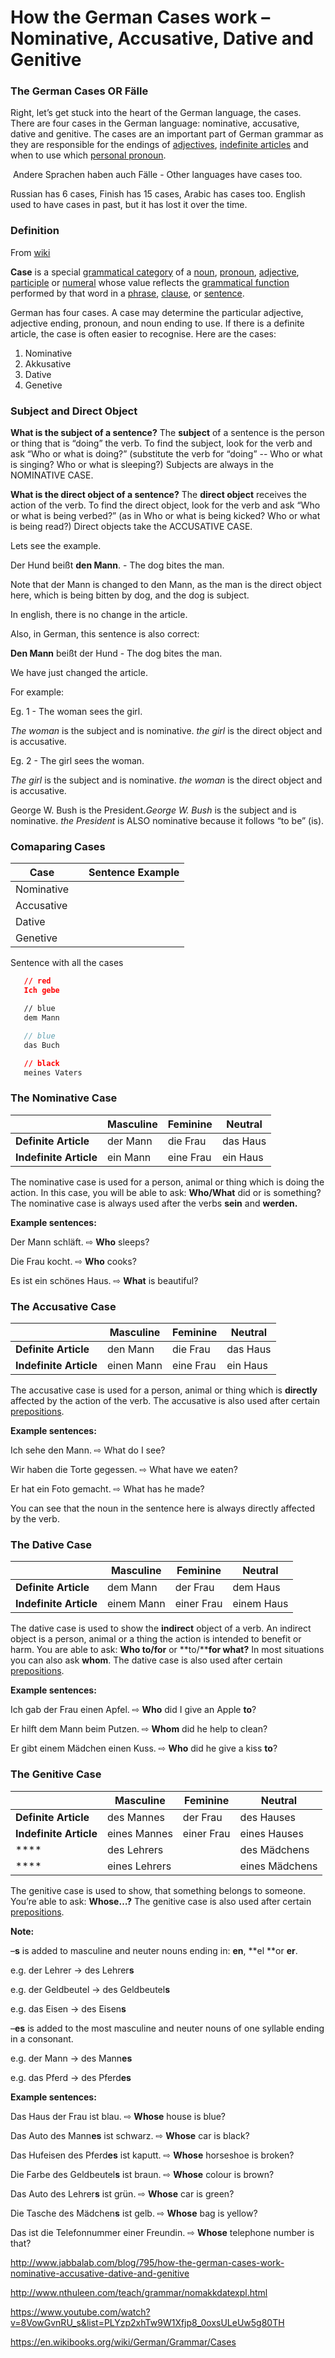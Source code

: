 # How the German Cases work – Nominative, Accusative, Dative and Genitive

### The German Cases OR Fälle

Right, let’s get stuck into the heart of the German language, the cases. There are four cases in the German language: nominative, accusative, dative and genitive. The cases are an important part of German grammar as they are responsible for the endings of [adjectives](../810/how-to-use-german-adjectives.html), [indefinite articles](../2333/the-indefinite-article.html) and when to use which [personal pronoun](../889/how-german-personal-pronouns-change-with-case.html). 

 Andere Sprachen haben auch Fälle - Other languages have cases too.

Russian has 6 cases, Finish has 15 cases, Arabic has cases too. English used to have cases in past, but it has lost it over the time.

### Definition

From [wiki](https://en.wikipedia.org/wiki/Grammatical_case)

**Case** is a special [grammatical category](https://en.wikipedia.org/wiki/Grammatical_category) of a [noun](https://en.wikipedia.org/wiki/Noun), [pronoun](https://en.wikipedia.org/wiki/Pronoun), [adjective](https://en.wikipedia.org/wiki/Adjective), [participle](https://en.wikipedia.org/wiki/Participle) or [numeral](https://en.wikipedia.org/wiki/Numeral_(linguistics)) whose value reflects the [grammatical function](https://en.wikipedia.org/wiki/Grammatical_function) performed by that word in a [phrase](https://en.wikipedia.org/wiki/Phrase), [clause](https://en.wikipedia.org/wiki/Clause), or [sentence](https://en.wikipedia.org/wiki/Sentence_(linguistics)). 

German has four cases. A case may determine the particular adjective, adjective ending, pronoun, and noun ending to use. If there is a definite article, the case is often easier to recognise. Here are the cases:

1. Nominative
2. Akkusative
3. Dative
4. Genetive

### Subject and Direct Object

**What is the subject of a sentence?**
The **subject** of a sentence is the person or thing that is “doing” the verb. To find the subject, look for the verb and ask “Who or what is doing?” (substitute the verb for “doing” -- Who or what is singing? Who or what is sleeping?) Subjects are always in the NOMINATIVE CASE.

**What is the direct object of a sentence?**
The **direct object** receives the action of the verb. To find the direct object, look for the verb and ask “Who or what is being verbed?” (as in Who or what is being kicked? Who or what is being read?) Direct objects take the ACCUSATIVE CASE.

Lets see the example.

Der Hund beißt **den Mann**.  - The dog bites the man.

Note that der Mann is changed to den Mann, as the man is the direct object here, which is being bitten by dog, and the dog is subject.

In english, there is no change in the article.

Also, in German, this sentence is also correct:

**Den Mann** beißt der Hund - The dog bites the man. 

We have just changed the article.



For example:

Eg. 1 - The woman sees the girl.

*The woman* is the subject and is nominative. *the girl* is the direct object and is accusative.

Eg. 2 - The girl sees the woman.

*The girl* is the subject and is nominative. *the woman* is the direct object and is accusative.

George W. Bush is the President.*George W. Bush* is the subject and is nominative. *the President* is ALSO nominative because it follows “to be” (is).

### Comaparing Cases

| Case       |      | Sentence Example |
| ---------- | ---- | ---------------- |
| Nominative |      |                  |
| Accusative |      |                  |
| Dative     |      |                  |
| Genetive   |      |                  |

Sentence with all the cases

```json
   // red
   Ich gebe
```
```html
   // blue
   dem Mann
```
```js
   // blue
   das Buch
```
```css
   // black
   meines Vaters
```





### The Nominative Case

|                        | Masculine | Feminine  | Neutral  |
| ---------------------- | --------- | --------- | -------- |
| **Definite Article**   | der Mann  | die Frau  | das Haus |
| **Indefinite Article** | ein Mann  | eine Frau | ein Haus |

The nominative case is used for a person, animal or thing which is doing the action. In this case, you will be able to ask: **Who/What** did or is something? The nominative case is always used after the verbs **sein** and **werden.**

**Example sentences:**

Der Mann schläft. ⇨ **Who** sleeps?

Die Frau kocht. ⇨ **Who** cooks?

Es ist ein schönes Haus. ⇨ **What** is beautiful?

 

### The Accusative Case

|                        | Masculine  | Feminine  | Neutral  |
| ---------------------- | ---------- | --------- | -------- |
| **Definite Article**   | den Mann   | die Frau  | das Haus |
| **Indefinite Article** | einen Mann | eine Frau | ein Haus |

The accusative case is used for a person, animal or thing which is **directly** affected by the action of the verb. The accusative is also used after certain [prepositions](http://www.jabbalab.com/blog/768/how-to-use-german-prepositions).

**Example sentences:**

Ich sehe den Mann. ⇨ What do I see?

Wir haben die Torte gegessen. ⇨ What have we eaten?

Er hat ein Foto gemacht. ⇨ What has he made?

You can see that the noun in the sentence here is always directly affected by the verb.

 

### The Dative Case

|                        | Masculine  | Feminine   | Neutral    |
| ---------------------- | ---------- | ---------- | ---------- |
| **Definite Article**   | dem Mann   | der Frau   | dem Haus   |
| **Indefinite Article** | einem Mann | einer Frau | einem Haus |

The dative case is used to show the **indirect** object of a verb. An indirect object is a person, animal or a thing the action is intended to benefit or harm. You are able to ask: **Who to/for** or **to/****for what?** In most situations you can also ask **whom**. The dative case is also used after certain [prepositions](http://www.jabbalab.com/blog/768/how-to-use-german-prepositions).

**Example sentences:**

Ich gab der Frau einen Apfel. ⇨ **Who** did I give an Apple **to**?

Er hilft dem Mann beim Putzen. ⇨ **Whom** did he help to clean?

Er gibt einem Mädchen einen Kuss. ⇨ **Who** did he give a kiss **to**?

 

### The Genitive Case

|                        | Masculine     | Feminine   | Neutral        |
| ---------------------- | ------------- | ---------- | -------------- |
| **Definite Article**   | des Mannes    | der Frau   | des Hauses     |
| **Indefinite Article** | eines Mannes  | einer Frau | eines Hauses   |
| ****                   | des Lehrers   |            | des Mädchens   |
| ****                   | eines Lehrers |            | eines Mädchens |

The genitive case is used to show, that something belongs to someone. You’re able to ask: **Whose…?** The genitive case is also used after certain [prepositions](http://www.jabbalab.com/blog/768/how-to-use-german-prepositions).

**Note:**

–**s** is added to masculine and neuter nouns ending in: **en**, **el **or **er**.

e.g. der Lehrer → des Lehrer**s**

e.g. der Geldbeutel → des Geldbeutel**s**

e.g. das Eisen → des Eisen**s**

–**es** is added to the most masculine and neuter nouns of one syllable ending in a consonant.

e.g. der Mann → des Mann**es**

e.g. das Pferd → des Pferd**es**

**Example sentences:**

Das Haus der Frau ist blau. ⇨ **Whose** house is blue?

Das Auto des Mann**es** ist schwarz. ⇨ **Whose** car is black?

Das Hufeisen des Pferd**es** ist kaputt. ⇨ **Whose** horseshoe is broken?

Die Farbe des Geldbeutel**s** ist braun. ⇨ **Whose** colour is brown?

Das Auto des Lehrer**s** ist grün. ⇨ **Whose** car is green?

Die Tasche des Mädchen**s** ist gelb. ⇨ **Whose** bag is yellow?

Das ist die Telefonnummer einer Freundin. ⇨ **Whose** telephone number is that?



http://www.jabbalab.com/blog/795/how-the-german-cases-work-nominative-accusative-dative-and-genitive

http://www.nthuleen.com/teach/grammar/nomakkdatexpl.html

https://www.youtube.com/watch?v=8VowGvnRU_s&list=PLYzp2xhTw9W1Xfjp8_0oxsULeUw5g80TH

https://en.wikibooks.org/wiki/German/Grammar/Cases